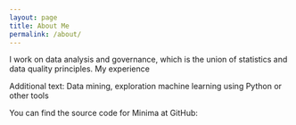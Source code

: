 ```yaml
---
layout: page
title: About Me
permalink: /about/
---
```


I work on data analysis and governance, which is the union of statistics and data quality principles.
My experience 

Additional text: Data mining, exploration machine learning using Python or other tools

You can find the source code for Minima at GitHub:
